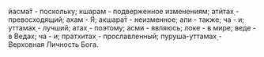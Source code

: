 йасма̄т - поскольку; кшарам - подверженное изменениям; атӣтах̣ - превосходящий; ахам - Я; акшара̄т - неизменное; апи - также; ча - и; уттамах̣ - лучший; атах̣ - поэтому; асми - являюсь; локе - в мире; веде - в Ведах; ча - и; пратхитах̣ - прославленный; пуруша-уттамах̣ - Верховная Личность Бога.